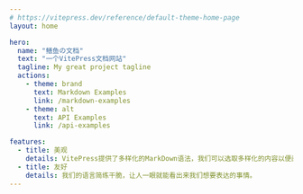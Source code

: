```yaml
---
# https://vitepress.dev/reference/default-theme-home-page
layout: home

hero:
  name: "鳝鱼の文档"
  text: "一个VitePress文档网站"
  tagline: My great project tagline
  actions:
    - theme: brand
      text: Markdown Examples
      link: /markdown-examples
    - theme: alt
      text: API Examples
      link: /api-examples

features:
  - title: 美观
    details: VitePress提供了多样化的MarkDown语法，我们可以选取多样化的内容以便阅读。
  - title: 友好
    details: 我们的语言简练干脆，让人一眼就能看出来我们想要表达的事情。
---
```



